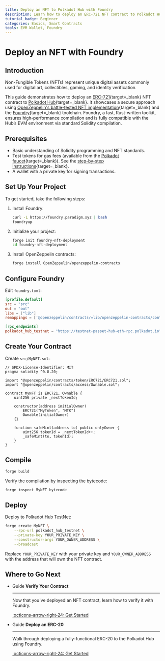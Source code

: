 ```yaml
---
title: Deploy an NFT to Polkadot Hub with Foundry
description: Learn how to deploy an ERC-721 NFT contract to Polkadot Hub using Foundry, a Rust toolkit with high-performance compilation.
tutorial_badge: Beginner
categories: Basics, Smart Contracts
tools: EVM Wallet, Foundry
---
```


# Deploy an NFT with Foundry

## Introduction

Non-Fungible Tokens (NFTs) represent unique digital assets commonly used for digital art, collectibles, gaming, and identity verification.

This guide demonstrates how to deploy an [ERC-721](https://eips.ethereum.org/EIPS/eip-721){target=\_blank} NFT contract to [Polkadot Hub](/smart-contracts/overview/#smart-contract-development){target=\_blank}. It showcases a secure approach using [OpenZeppelin's battle-tested NFT implementation](https://github.com/OpenZeppelin/openzeppelin-contracts){target=\_blank} and the [Foundry](https://getfoundry.sh/){target=\_blank} toolchain. Foundry, a fast, Rust-written toolkit, ensures high-performance compilation and is fully compatible with the Hub’s EVM environment via standard Solidity compilation.

## Prerequisites

- Basic understanding of Solidity programming and NFT standards.
- Test tokens for gas fees (available from the [Polkadot faucet](https://faucet.polkadot.io/){target=\_blank}). See the [step-by-step instructions](/smart-contracts/faucet/#get-test-tokens){target=\_blank}.
- A wallet with a private key for signing transactions.

## Set Up Your Project

To get started, take the following steps:

1. Install Foundry:

    ```bash
    curl -L https://foundry.paradigm.xyz | bash
    foundryup
    ```

2. Initialize your project:

    ```bash
    forge init foundry-nft-deployment
    cd foundry-nft-deployment
    ```

3. Install OpenZeppelin contracts:

    ```bash
    forge install OpenZeppelin/openzeppelin-contracts
    ```

## Configure Foundry

Edit `foundry.toml`:

```toml title="foundry.toml"
[profile.default]
src = "src"
out = "out"
libs = ["lib"]
remappings = ['@openzeppelin/contracts/=lib/openzeppelin-contracts/contracts/']

[rpc_endpoints]
polkadot_hub_testnet = "https://testnet-passet-hub-eth-rpc.polkadot.io"
```

## Create Your Contract

Create `src/MyNFT.sol`:

```solidity title="src/MyNFT.sol"
// SPDX-License-Identifier: MIT
pragma solidity ^0.8.20;

import "@openzeppelin/contracts/token/ERC721/ERC721.sol";
import "@openzeppelin/contracts/access/Ownable.sol";

contract MyNFT is ERC721, Ownable {
    uint256 private _nextTokenId;

    constructor(address initialOwner)
        ERC721("MyToken", "MTK")
        Ownable(initialOwner)
    {}

    function safeMint(address to) public onlyOwner {
        uint256 tokenId = _nextTokenId++;
        _safeMint(to, tokenId);
    }
}
```

## Compile

```bash
forge build
```

Verify the compilation by inspecting the bytecode:

```bash
forge inspect MyNFT bytecode
```

## Deploy

Deploy to Polkadot Hub TestNet:

```bash
forge create MyNFT \
    --rpc-url polkadot_hub_testnet \
    --private-key YOUR_PRIVATE_KEY \
    --constructor-args YOUR_OWNER_ADDRESS \
    --broadcast
```

Replace `YOUR_PRIVATE_KEY` with your private key and `YOUR_OWNER_ADDRESS` with the address that will own the NFT contract.

## Where to Go Next

<div class="grid cards" markdown>

-   <span class="badge guide">Guide</span> __Verify Your Contract__

    ---

    Now that you've deployed an NFT contract, learn how to verify it with Foundry.

    [:octicons-arrow-right-24: Get Started](/smart-contracts/dev-environments/foundry/verify-a-contract/)

-   <span class="badge guide">Guide</span> __Deploy an ERC-20__

    ---

    Walk through deploying a fully-functional ERC-20 to the Polkadot Hub using Foundry.

    [:octicons-arrow-right-24: Get Started](/smart-contracts/cookbook/smart-contracts/deploy-erc20/foundry/)

</div>

